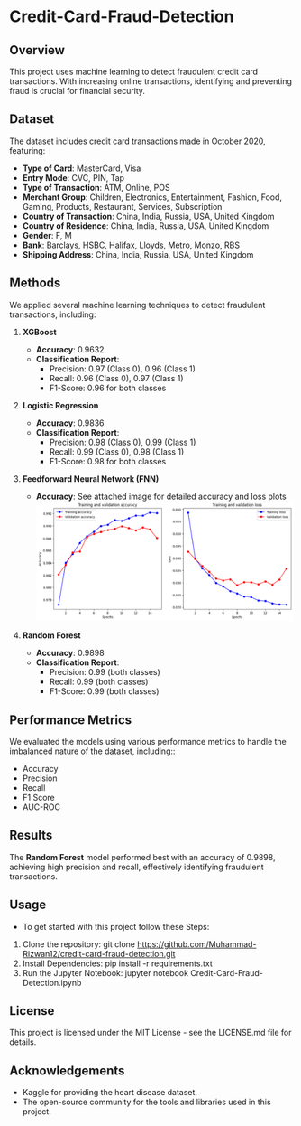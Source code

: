 # Credit-Card-Fraud-Detection

## Overview
This project uses machine learning to detect fraudulent credit card transactions. With increasing online transactions, identifying and preventing fraud is crucial for financial security.

## Dataset
The dataset includes credit card transactions made in October 2020, featuring:
- **Type of Card**: MasterCard, Visa
- **Entry Mode**: CVC, PIN, Tap
- **Type of Transaction**: ATM, Online, POS
- **Merchant Group**: Children, Electronics, Entertainment, Fashion, Food, Gaming, Products, Restaurant, Services, Subscription
- **Country of Transaction**: China, India, Russia, USA, United Kingdom
- **Country of Residence**: China, India, Russia, USA, United Kingdom
- **Gender**: F, M
- **Bank**: Barclays, HSBC, Halifax, Lloyds, Metro, Monzo, RBS
- **Shipping Address**: China, India, Russia, USA, United Kingdom

## Methods
We applied several machine learning techniques to detect fraudulent transactions, including:
1. **XGBoost**
   - **Accuracy**: 0.9632
   - **Classification Report**:
     - Precision: 0.97 (Class 0), 0.96 (Class 1)
     - Recall: 0.96 (Class 0), 0.97 (Class 1)
     - F1-Score: 0.96 for both classes

2. **Logistic Regression**
   - **Accuracy**: 0.9836
   - **Classification Report**:
     - Precision: 0.98 (Class 0), 0.99 (Class 1)
     - Recall: 0.99 (Class 0), 0.98 (Class 1)
     - F1-Score: 0.98 for both classes

3. **Feedforward Neural Network (FNN)**
   - **Accuracy**: See attached image for detailed accuracy and loss plots
   ![FNN Accuracy and Loss](FNN.png)

4. **Random Forest**
   - **Accuracy**: 0.9898
   - **Classification Report**:
     - Precision: 0.99 (both classes)
     - Recall: 0.99 (both classes)
     - F1-Score: 0.99 (both classes)

## Performance Metrics
We evaluated the models using various performance metrics to handle the imbalanced nature of the dataset, including::
- Accuracy
- Precision
- Recall
- F1 Score
- AUC-ROC

## Results
The **Random Forest** model performed best with an accuracy of 0.9898, achieving high precision and recall, effectively identifying fraudulent transactions.

## Usage
- To get started with this project follow these Steps:
1. Clone the repository:
   git clone https://github.com/Muhammad-Rizwan12/credit-card-fraud-detection.git
2. Install Dependencies: pip install -r requirements.txt
3. Run the Jupyter Notebook: jupyter notebook Credit-Card-Fraud-Detection.ipynb

## License
This project is licensed under the MIT License - see the LICENSE.md file for details.

## Acknowledgements
- Kaggle for providing the heart disease dataset.
- The open-source community for the tools and libraries used in this project.
